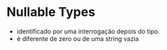 # Nullable Types
- identificado por uma interrogação depois do tipo.
- é diferente de zero ou de uma string vazia
